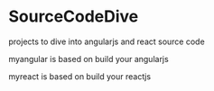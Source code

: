 # SourceCodeDive
projects to dive into angularjs and react source code

 myangular is based on build your angularjs
 
 myreact is based on build your reactjs
